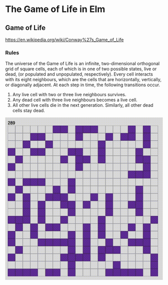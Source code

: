 # The Game of Life in Elm

## Game of Life
https://en.wikipedia.org/wiki/Conway%27s_Game_of_Life

### Rules
The universe of the Game of Life is an infinite, two-dimensional orthogonal grid of square cells, each of which is in one of two possible states, live or dead, (or populated and unpopulated, respectively). Every cell interacts with its eight neighbours, which are the cells that are horizontally, vertically, or diagonally adjacent. At each step in time, the following transitions occur.

1. Any live cell with two or three live neighbours survives.
2. Any dead cell with three live neighbours becomes a live cell.
3. All other live cells die in the next generation. Similarly, all other dead cells stay dead.


![Example](https://github.com/tlentz/cobble/blob/master/images/gol.gif)
